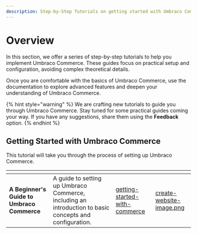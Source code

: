 ```yaml
---
description: Step-by-Step Tutorials on getting started with Umbraco Commerce.
---
```


# Overview

In this section, we offer a series of step-by-step tutorials to help you implement Umbraco Commerce. These guides focus on practical setup and configuration, avoiding complex theoretical details.

Once you are comfortable with the basics of Umbraco Commerce, use the documentation to explore advanced features and deepen your understanding of Umbraco Commerce.

{% hint style="warning" %}
We are crafting new tutorials to guide you through Umbraco Commerce. Stay tuned for some practical guides coming your way. If you have any suggestions, share them using the **Feedback** option.
{% endhint %}

## Getting Started with Umbraco Commerce

This tutorial will take you through the process of setting up Umbraco Commerce.

<table data-card-size="large" data-view="cards"><thead><tr><th></th><th></th><th data-hidden data-card-target data-type="content-ref"></th><th data-hidden data-card-cover data-type="files"></th></tr></thead><tbody><tr><td><strong>A Beginner's Guide to Umbraco Commerce</strong></td><td>A guide to setting up Umbraco Commerce, including an introduction to basic concepts and configuration.</td><td><a href="getting-started-with-commerce">getting-started-with-commerce</a></td><td><a href="../.gitbook/assets/create-website-image.png">create-website-image.png</a></td></tr></tbody></table>

